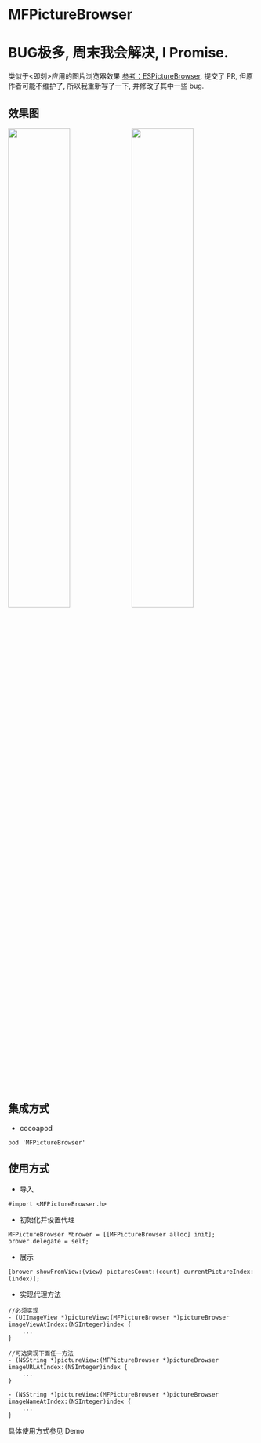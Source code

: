 # MFPictureBrowser

# BUG极多, 周末我会解决, I Promise.

类似于<即刻>应用的图片浏览器效果
[参考：ESPictureBrowser](https://github.com/EnjoySR/ESPictureBrowser), 提交了 PR, 但原作者可能不维护了, 所以我重新写了一下, 并修改了其中一些 bug.

## 效果图

<img src="https://github.com/GodzzZZZ/MFPictureBrowser/blob/master/Snapshot/1.gif" width="50%"/><img src="https://github.com/GodzzZZZ/MFPictureBrowser/blob/master/Snapshot/2.gif" width="50%"/>

## 集成方式
- cocoapod

```
pod 'MFPictureBrowser'
```

## 使用方式
- 导入

```objc
#import <MFPictureBrowser.h>
```

- 初始化并设置代理

```objc
MFPictureBrowser *brower = [[MFPictureBrowser alloc] init];
brower.delegate = self;
```
- 展示

```objc
[brower showFromView:(view) picturesCount:(count) currentPictureIndex:(index)];
```

- 实现代理方法

```objc
//必须实现
- (UIImageView *)pictureView:(MFPictureBrowser *)pictureBrowser imageViewAtIndex:(NSInteger)index {
    ...
}

//可选实现下面任一方法
- (NSString *)pictureView:(MFPictureBrowser *)pictureBrowser imageURLAtIndex:(NSInteger)index {
    ...
}

- (NSString *)pictureView:(MFPictureBrowser *)pictureBrowser imageNameAtIndex:(NSInteger)index {
    ...
}
```

具体使用方式参见 Demo

